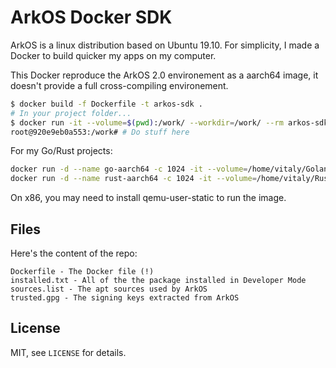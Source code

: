 # ArkOS Docker SDK

ArkOS is a linux distribution based on Ubuntu 19.10. For simplicity, I made
a Docker to build quicker my apps on my computer.

This Docker reproduce the ArkOS 2.0 environement as a aarch64 image, it doesn't
provide a full cross-compiling environement.
```bash
$ docker build -f Dockerfile -t arkos-sdk .
# In your project folder...
$ docker run -it --volume=$(pwd):/work/ --workdir=/work/ --rm arkos-sdk
root@920e9eb0a553:/work# # Do stuff here
```
For my Go/Rust projects:
```bash
docker run -d --name go-aarch64 -c 1024 -it --volume=/home/vitaly/GolandProjects/:/work/ --workdir=/work/ rust-aarch64
docker run -d --name rust-aarch64 -c 1024 -it --volume=/home/vitaly/RustroverProjects/:/work/ --workdir=/work/ rust-aarch64
```

On x86, you may need to install qemu-user-static to run the image.

## Files

Here's the content of the repo:
```
Dockerfile - The Docker file (!)
installed.txt - All of the the package installed in Developer Mode
sources.list - The apt sources used by ArkOS
trusted.gpg - The signing keys extracted from ArkOS
```

## License
MIT, see `LICENSE` for details.
